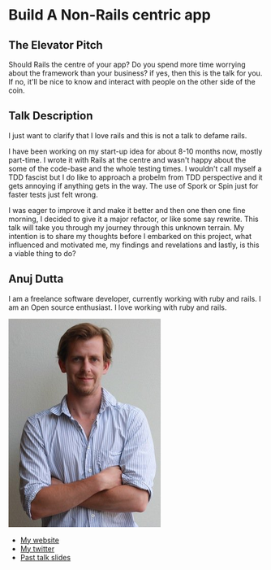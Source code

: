 # Build A Non-Rails centric app

## The Elevator Pitch

Should Rails the centre of your app? Do you spend more time worrying
about the framework than your business? if yes, then this is the talk
for you. If no, it'll be nice to know and interact with people on the
other side of the coin.


## Talk Description

I just want to clarify that I love rails and this is not a talk to
defame rails. 


I have been working on my start-up idea for about 8-10 months now,
mostly part-time. I wrote it with Rails at the centre and wasn't happy 
about the some of the code-base and the whole testing times. I wouldn't 
call myself a TDD fascist but I do like to approach a probelm from TDD 
perspective and it gets annoying if anything gets in the way. The use of 
Spork or Spin just for faster tests just felt wrong.

I was eager to improve it and make it better and then one then one fine 
morning, I decided to give it a major refactor, or like
some say rewrite. This talk will take you through my journey through
this unknown terrain. My intention is to share my thoughts before I
embarked on this project, what influenced and motivated me, my findings
and revelations and lastly, is this a viable thing to do?


## Anuj Dutta

I am a freelance software developer, currently working with ruby and
rails. I am an Open source enthusiast. I love working with ruby and
rails.  


![Profile picture](https://github.com/euruko2012/call-for-proposals/raw/master/example/profile_picture.jpg)

- [My website](http://www.andhapp.com)
- [My twitter](https://twitter.com/#!/andhapp)
- [Past talk slides](https://github.com/andhapp/srug-presentation)
